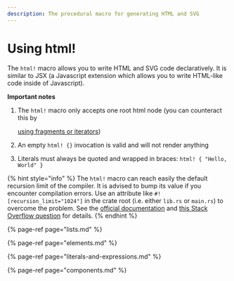 ```yaml
---
description: The procedural macro for generating HTML and SVG
---
```


# Using html!

The `html!` macro allows you to write HTML and SVG code declaratively. It is similar to JSX 
\(a Javascript extension which allows you to write HTML-like code inside of Javascript\).

**Important notes**

1. The `html!` macro only accepts one root html node \(you can counteract this by 

   [using fragments or iterators](lists.md)\)

2. An empty `html! {}` invocation is valid and will not render anything
3. Literals must always be quoted and wrapped in braces: `html! { "Hello, World" }`

{% hint style="info" %}
The `html!` macro can reach easily the default recursion limit of the compiler. It is advised to 
bump its value if you encounter compilation errors. Use an attribute like 
`#![recursion_limit="1024"]` in the crate root \(i.e. either `lib.rs` or `main.rs`\) to overcome 
the problem. See the 
[official documentation](https://doc.rust-lang.org/reference/attributes/limits.html#the-recursion_limit-attribute) 
and 
[this Stack Overflow question](https://stackoverflow.com/questions/27454761/what-is-a-crate-attribute-and-where-do-i-add-it) 
for details.
{% endhint %}

{% page-ref page="lists.md" %}

{% page-ref page="elements.md" %}

{% page-ref page="literals-and-expressions.md" %}

{% page-ref page="components.md" %}

